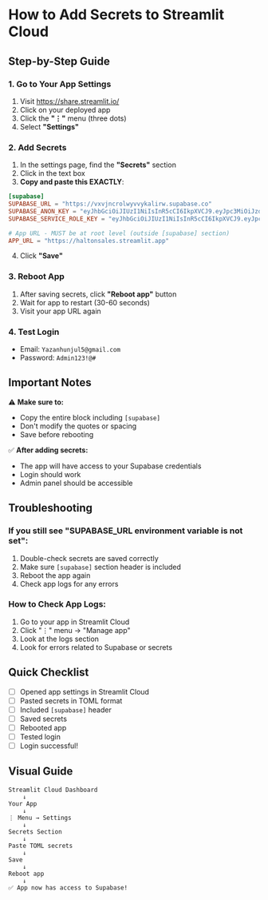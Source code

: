 # How to Add Secrets to Streamlit Cloud

## Step-by-Step Guide

### 1. Go to Your App Settings

1. Visit https://share.streamlit.io/
2. Click on your deployed app
3. Click the **"⋮"** menu (three dots)
4. Select **"Settings"**

### 2. Add Secrets

1. In the settings page, find the **"Secrets"** section
2. Click in the text box
3. **Copy and paste this EXACTLY**:

```toml
[supabase]
SUPABASE_URL = "https://vxvjncrolwyvvykalirw.supabase.co"
SUPABASE_ANON_KEY = "eyJhbGciOiJIUzI1NiIsInR5cCI6IkpXVCJ9.eyJpc3MiOiJzdXBhYmFzZSIsInJlZiI6InZ4dmpuY3JvbHd5dnZ5a2FsaXJ3Iiwicm9sZSI6ImFub24iLCJpYXQiOjE3NTk1NTQ3MjIsImV4cCI6MjA3NTEzMDcyMn0.FOSEwPRuAj9FX2TBZ3UVhCa4OqEVDheWCUBYkUMIKa4"
SUPABASE_SERVICE_ROLE_KEY = "eyJhbGciOiJIUzI1NiIsInR5cCI6IkpXVCJ9.eyJpc3MiOiJzdXBhYmFzZSIsInJlZiI6InZ4dmpuY3JvbHd5dnZ5a2FsaXJ3Iiwicm9sZSI6InNlcnZpY2Vfcm9sZSIsImlhdCI6MTc1OTU1NDcyMiwiZXhwIjoyMDc1MTMwNzIyfQ.xGUwD0H5vLaDTEGEDK_PmCyldtxQ33T-Kq0zwWSH1pQ"

# App URL - MUST be at root level (outside [supabase] section)
APP_URL = "https://haltonsales.streamlit.app"
```

4. Click **"Save"**

### 3. Reboot App

1. After saving secrets, click **"Reboot app"** button
2. Wait for app to restart (30-60 seconds)
3. Visit your app URL again

### 4. Test Login

- Email: `Yazanhunjul5@gmail.com`
- Password: `Admin123!@#`

## Important Notes

⚠️ **Make sure to:**
- Copy the entire block including `[supabase]`
- Don't modify the quotes or spacing
- Save before rebooting

✅ **After adding secrets:**
- The app will have access to your Supabase credentials
- Login should work
- Admin panel should be accessible

## Troubleshooting

### If you still see "SUPABASE_URL environment variable is not set":

1. Double-check secrets are saved correctly
2. Make sure `[supabase]` section header is included
3. Reboot the app again
4. Check app logs for any errors

### How to Check App Logs:

1. Go to your app in Streamlit Cloud
2. Click "⋮" menu → "Manage app"
3. Look at the logs section
4. Look for errors related to Supabase or secrets

## Quick Checklist

- [ ] Opened app settings in Streamlit Cloud
- [ ] Pasted secrets in TOML format
- [ ] Included `[supabase]` header
- [ ] Saved secrets
- [ ] Rebooted app
- [ ] Tested login
- [ ] Login successful!

## Visual Guide

```
Streamlit Cloud Dashboard
    ↓
Your App
    ↓
⋮ Menu → Settings
    ↓
Secrets Section
    ↓
Paste TOML secrets
    ↓
Save
    ↓
Reboot app
    ↓
✅ App now has access to Supabase!
```
